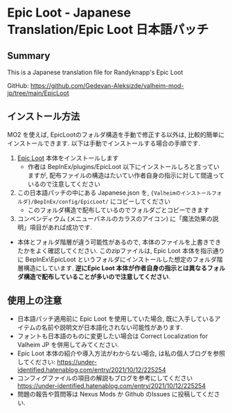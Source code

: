 # Epic Loot - Japanese Translation/Epic Loot 日本語パッチ

## Summary

This is a Japanese translation file for Randyknapp's Epic Loot

GitHub: https://github.com/Gedevan-Aleksizde/valheim-mod-jp/tree/main/EpicLoot

## インストール方法

MO2 を使えば, EpicLootのフォルダ構造を手動で修正する以外は, 比較的簡単にインストールできます. 以下は手動でインストールする場合の手順です.

1. [Epic Loot](https://valheim.thunderstore.io/package/RandyKnapp/EpicLoot/) 本体をインストールします
    * 作者は BepInEx/plugins/EpicLoot 以下にインストールしろと言っていますが, 配布ファイルの構造はたいてい作者自身の指示に対して間違っているので注意してください
2. この日本語パッチの中にある Japanese.json を, `{Valheimのインストールフォルダ}/BepInEx/config/EpicLoot/` にコピーしてください
    * このフォルダ構造で配布しているのでフォルダごとコピーできます
3. コンペンディウム (メニューパネルのカラスのアイコン) に「魔法効果の説明」項目があれば成功です.

* 本体とフォルダ階層が違う可能性があるので, 本体のファイルを上書きできたかをよく確認してください. このzipファイルは, Epic Loot 本体を指示通りに BepInEx\EpicLoot というフォルダにインストールした想定のフォルダ階層構造にしています. **逆にEpic Loot 本体が作者自身の指示とは異なるフォルダ構造で配布していることが多いので注意してください**.

## 使用上の注意

* 日本語パッチ適用前に Epic Loot を使用していた場合, 既に入手しているアイテムの名前や説明文が日本語化されない可能性があります.
* フォントも日本語のものに変更したい場合は Correct Localization for Valheim JP を併用してみてください.
* Epic Loot 本体の紹介や導入方法がわからない場合, は私の個人ブログを参照してください: https://under-identified.hatenablog.com/entry/2021/10/12/225254
* コンフィグファイルの項目の解説もブログを参考にしてください https://under-identified.hatenablog.com/entry/2021/10/12/225254
* 問題の報告や質問等は Nexus Mods か Github のIssues に投稿してください.


